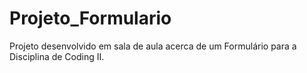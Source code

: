 # Projeto_Formulario
Projeto desenvolvido em sala de aula acerca de um Formulário para a Disciplina de Coding II. 
